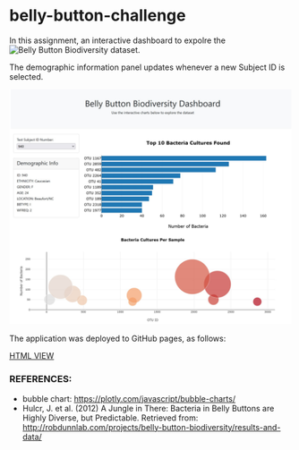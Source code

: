 # belly-button-challenge

In this assignment, an interactive dashboard to expolre the ![Belly Button Biodiversity dataset](http://robdunnlab.com/projects/belly-button-biodiversity/).

The demographic information panel updates whenever a new Subject ID is selected.

![alt My Dashboard](images/MyDashboard.jpg)

The application was deployed to GitHub pages, as follows:

[HTML VIEW](https://purcellcjp.github.io/)

### REFERENCES:
* bubble chart: https://plotly.com/javascript/bubble-charts/
* Hulcr, J. et al. (2012) A Jungle in There: Bacteria in Belly Buttons are Highly Diverse, but Predictable. Retrieved from: http://robdunnlab.com/projects/belly-button-biodiversity/results-and-data/
